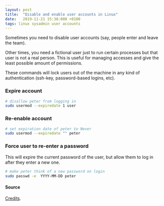 ```yaml
---
layout: post
title:  "Disable and enable user accounts in Linux"
date:   2019-11-21 15:38:000 +0100
tags: linux sysadmin user accounts
---
```


Sometimes you need to disable user accounts (say, people enter and leave the team). 

Other times, you need a fictional user just to run certain processes but that user is not a real person. This is useful for managing accesses and give the least possible amount of permissions.

These commands will lock users out of the machine in any kind of authentication (ssh-key, password-based logins, etc).


### Expire account

```bash
# disallow peter from logging in
sudo usermod --expiredate 1 user
```

### Re-enable account

```bash
# set expiration date of peter to Never
sudo usermod --expiredate "" peter
```

### Force user to re-enter a password 

This will expire the current password of the user, but allow them to log in after they enter a new one.

```bash
# make peter think of a new password on login
sudo passwd -e  YYYY-MM-DD peter
```

#### Source

[Credits](https://askubuntu.com/questions/282806/how-to-enable-or-disable-a-user).
